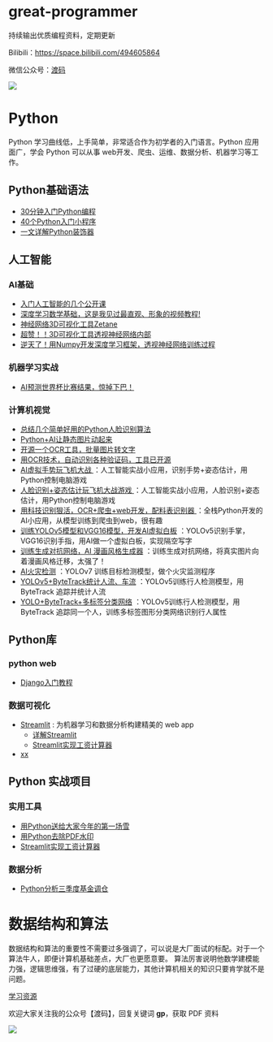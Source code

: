 # great-programmer

持续输出优质编程资料，定期更新

Bilibili：https://space.bilibili.com/494605864

微信公众号：[渡码](http://mp.weixin.qq.com/profile?src=3&timestamp=1663979948&ver=1&signature=wcyNF3yu1W0bMvEanLaDxbZWIzr4fHOGzS3*iP9FBJmGgREoKU6rifDbYefvfJNkEK2r*hS6httmcHBrvtFoVg==)

![](公众号/duma.jpg)

# Python

Python 学习曲线低，上手简单，非常适合作为初学者的入门语言。Python 应用面广，学会 Python
可以从事 web开发、爬虫、运维、数据分析、机器学习等工作。

[comment]: <> (* [Python 基础语法]&#40;#Python基础语法&#41;)

[comment]: <> (* [人工智能]&#40;#人工智能&#41;)

[comment]: <> (* [Python库]&#40;#Python库&#41;)

## Python基础语法
* [30分钟入门Python编程](https://mp.weixin.qq.com/s/4u2-IpPkOm0yI5PzT60--Q)
* [40个Python入门小程序](https://mp.weixin.qq.com/s/FxQGQ0Z507k1UCrZyJbeKA)
* [一文详解Python装饰器](https://mp.weixin.qq.com/s/Kr5eGyELGcsoRcUBvJlrbA)

## 人工智能
### AI基础
* [入门人工智能的几个公开课](https://mp.weixin.qq.com/s/buP4pQ0r0_DiiX7V9Z-E2w)
* [深度学习数学基础，这是我见过最直观、形象的视频教程!](https://mp.weixin.qq.com/s/d3NYzKQU6jI47hQKD5YBkA)
* [神经网络3D可视化工具Zetane](python/ai/zetane.md)
* [超赞！！3D可视化工具透视神经网络内部](https://mp.weixin.qq.com/s/5ge2azK4bMa6uAmkcRJf2g)
* [逆天了！用Numpy开发深度学习框架，透视神经网络训练过程](https://mp.weixin.qq.com/s/_V7Vng74XS7XlFU6mAfdRQ)

### 机器学习实战
* [AI预测世界杯比赛结果，惊掉下巴！](https://mp.weixin.qq.com/s/rd1FoVRVC8j3TOw7_tlhrA)

### 计算机视觉
* [总结几个简单好用的Python人脸识别算法](https://mp.weixin.qq.com/s/3BgDld9hILPLCIlyysZs6Q)
* [Python+AI让静态图片动起来](https://mp.weixin.qq.com/s/ttzZSpQjzjihwANXei88lA)
* [开源一个OCR工具，批量图片转文字](https://mp.weixin.qq.com/s/S1ZdpcIDijI-KYTI3sMvHQ)
* [用OCR技术，自动识别各种验证码，工具已开源](https://mp.weixin.qq.com/s/5jzptNBwoO_FhCrIxbC66g)
* [AI虚拟手势玩飞机大战 ](https://mp.weixin.qq.com/s/vs4-wJpP8Q4Hxuclih_4Aw) ：人工智能实战小应用，识别手势+姿态估计，用Python控制电脑游戏
* [人脸识别+姿态估计玩飞机大战游戏 ](https://mp.weixin.qq.com/s/KmWVOnUb0xNihZNRIupFnw) ：人工智能实战小应用，人脸识别+姿态估计，用Python控制电脑游戏
* [用科技识别狠活，OCR+爬虫+web开发，配料表识别器 ](https://mp.weixin.qq.com/s/cEyRspspAlFwUtacLpT6Ow) ：全栈Python开发的AI小应用，从模型训练到爬虫到web，很有趣
* [训练YOLOv5模型和VGG16模型，开发AI虚拟白板](https://mp.weixin.qq.com/s/NonDhA5KonxFJAXtp9wMYA) ：YOLOv5识别手掌，VGG16识别手指，用AI做一个虚拟白板，实现隔空写字
* [训练生成对抗网络，AI 漫画风格生成器](https://mp.weixin.qq.com/s/KH8c0BPPpaaHvwNwMPzsgQ) ：训练生成对抗网络，将真实图片向着漫画风格迁移，太强了！
* [AI火灾检测](https://mp.weixin.qq.com/s/SarFbBz3S4S-Gy3ygCUkkg) ：YOLOv7 训练目标检测模型，做个火灾监测程序
* [YOLOv5+ByteTrack统计人流、车流](https://mp.weixin.qq.com/s/phsuJ1EUDFTeNzfUiBBfCQ) ：YOLOv5训练行人检测模型，用 ByteTrack 追踪并统计人流
* [YOLO+ByteTrack+多标签分类网络](https://mp.weixin.qq.com/s/G589OPzdaYrTKpNifvE_jw) ：YOLOv5训练行人检测模型，用 ByteTrack 追踪同一个人，训练多标签图形分类网络识别行人属性


## Python库

### python web
* [Django入门教程](https://mp.weixin.qq.com/s/uVrgMJxHSOA00OdqpmzF1Q)

### 数据可视化
* [Streamlit](https://docs.streamlit.io/) : 为机器学习和数据分析构建精美的 web app
  * [详解Streamlit](https://mp.weixin.qq.com/s/Kr5eGyELGcsoRcUBvJlrbA)
  * [Streamlit实现工资计算器](https://mp.weixin.qq.com/s/4unG1BHVQDLdk9TJHYauVw)
* [xx]()
  
## Python 实战项目

### 实用工具

* [用Python送给大家今年的第一场雪](https://mp.weixin.qq.com/s/ZBHhmMIOu6gIYmx39C6wcA)
* [用Python去除PDF水印](https://mp.weixin.qq.com/s/fiikFM_r7XqpoAKbCBVQTg)
* [Streamlit实现工资计算器](https://mp.weixin.qq.com/s/4unG1BHVQDLdk9TJHYauVw)

### 数据分析

* [Python分析三季度基金调仓](https://mp.weixin.qq.com/s/tIUds6D7ZUzTwFqm3rsIkw)

# 数据结构和算法

数据结构和算法的重要性不需要过多强调了，可以说是大厂面试的标配。对于一个算法牛人，即便计算机基础差点，大厂也更愿意要。
算法厉害说明他数学建模能力强，逻辑思维强，有了过硬的底层能力，其他计算机相关的知识只要肯学就不是问题。

[学习资源](数据结构和算法/README.md)

欢迎大家关注我的公众号【渡码】，回复关键词 **gp**，获取 PDF 资料

![](https://github.com/duma-repo/great-programmer/blob/master/%E5%85%AC%E4%BC%97%E5%8F%B7/duma.jpg?raw=true)
  
  